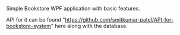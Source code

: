 Simple Bookstore WPF application with basic features. 

API for it can be found "https://github.com/smitkumar-patel/API-for-bookstore-system" here along with the database.
